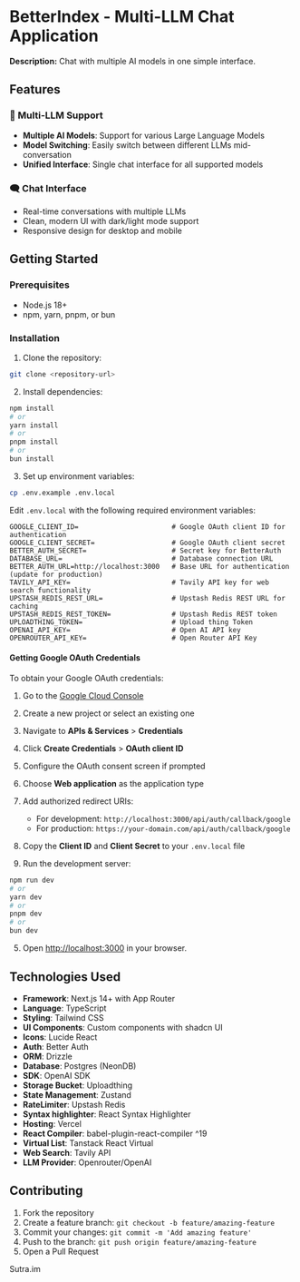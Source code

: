 # BetterIndex - Multi-LLM Chat Application

**Description:** Chat with multiple AI models in one simple interface.

## Features

### 🤖 Multi-LLM Support

- **Multiple AI Models**: Support for various Large Language Models
- **Model Switching**: Easily switch between different LLMs mid-conversation
- **Unified Interface**: Single chat interface for all supported models

### 🗨️ Chat Interface

- Real-time conversations with multiple LLMs
- Clean, modern UI with dark/light mode support
- Responsive design for desktop and mobile

## Getting Started

### Prerequisites

- Node.js 18+
- npm, yarn, pnpm, or bun

### Installation

1. Clone the repository:

```bash
git clone <repository-url>
```

2. Install dependencies:

```bash
npm install
# or
yarn install
# or
pnpm install
# or
bun install
```

3. Set up environment variables:

```bash
cp .env.example .env.local
```

Edit `.env.local` with the following required environment variables:

```env
GOOGLE_CLIENT_ID=                       # Google OAuth client ID for authentication
GOOGLE_CLIENT_SECRET=                   # Google OAuth client secret
BETTER_AUTH_SECRET=                     # Secret key for BetterAuth
DATABASE_URL=                           # Database connection URL
BETTER_AUTH_URL=http://localhost:3000   # Base URL for authentication (update for production)
TAVILY_API_KEY=                         # Tavily API key for web search functionality
UPSTASH_REDIS_REST_URL=                 # Upstash Redis REST URL for caching
UPSTASH_REDIS_REST_TOKEN=               # Upstash Redis REST token
UPLOADTHING_TOKEN=                      # Upload thing Token
OPENAI_API_KEY=                         # Open AI API key
OPENROUTER_API_KEY=                     # Open Router API Key
```

#### Getting Google OAuth Credentials

To obtain your Google OAuth credentials:

1. Go to the [Google Cloud Console](https://console.cloud.google.com/)
2. Create a new project or select an existing one
3. Navigate to **APIs & Services** > **Credentials**
4. Click **Create Credentials** > **OAuth client ID**
5. Configure the OAuth consent screen if prompted
6. Choose **Web application** as the application type
7. Add authorized redirect URIs:
   - For development: `http://localhost:3000/api/auth/callback/google`
   - For production: `https://your-domain.com/api/auth/callback/google`
8. Copy the **Client ID** and **Client Secret** to your `.env.local` file

9. Run the development server:

```bash
npm run dev
# or
yarn dev
# or
pnpm dev
# or
bun dev
```

5. Open [http://localhost:3000](http://localhost:3000) in your browser.

## Technologies Used

- **Framework**: Next.js 14+ with App Router
- **Language**: TypeScript
- **Styling**: Tailwind CSS
- **UI Components**: Custom components with shadcn UI
- **Icons**: Lucide React
- **Auth**: Better Auth
- **ORM**: Drizzle
- **Database**: Postgres (NeonDB)
- **SDK**: OpenAI SDK
- **Storage Bucket**: Uploadthing
- **State Management**: Zustand
- **RateLimiter**: Upstash Redis
- **Syntax highlighter**: React Syntax Highlighter
- **Hosting**: Vercel
- **React Compiler**: babel-plugin-react-compiler ^19
- **Virtual List**: Tanstack React Virtual
- **Web Search**: Tavily API
- **LLM Provider**: Openrouter/OpenAI

## Contributing

1. Fork the repository
2. Create a feature branch: `git checkout -b feature/amazing-feature`
3. Commit your changes: `git commit -m 'Add amazing feature'`
4. Push to the branch: `git push origin feature/amazing-feature`
5. Open a Pull Request

Sutra.im
